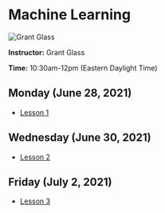 # Machine Learning
![Grant Glass](https://s3.amazonaws.com/org.jstor.labs/2021/02/Grant300-1.png)

**Instructor:** Grant Glass

**Time:** 10:30am-12pm (Eastern Daylight Time)

## Monday (June 28, 2021)
* [Lesson 1]()

## Wednesday (June 30, 2021)
* [Lesson 2]()

## Friday (July 2, 2021)
* [Lesson 3]()